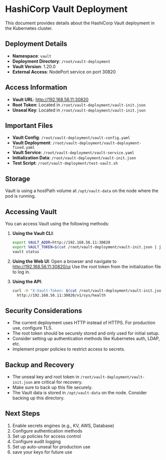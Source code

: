 # HashiCorp Vault Deployment

This document provides details about the HashiCorp Vault deployment in the Kubernetes cluster.

## Deployment Details

- **Namespace**: `vault`
- **Deployment Directory**: `/root/vault-deployment`
- **Vault Version**: 1.20.0
- **External Access**: NodePort service on port 30820

## Access Information

- **Vault URL**: http://192.168.56.11:30820
- **Root Token**: Located in `/root/vault-deployment/vault-init.json`
- **Unseal Key**: Located in `/root/vault-deployment/vault-init.json`

## Important Files

- **Vault Config**: `/root/vault-deployment/vault-config.yaml`
- **Vault Deployment**: `/root/vault-deployment/vault-deployment-fixed.yaml`
- **Vault Service**: `/root/vault-deployment/vault-service.yaml`
- **Initialization Data**: `/root/vault-deployment/vault-init.json`
- **Test Script**: `/root/vault-deployment/test-vault.sh`

## Storage

Vault is using a hostPath volume at `/opt/vault-data` on the node where the pod is running.

## Accessing Vault

You can access Vault using the following methods:

1. **Using the Vault CLI**:
   ```bash
   export VAULT_ADDR=http://192.168.56.11:30820
   export VAULT_TOKEN=$(cat /root/vault-deployment/vault-init.json | jq -r '.root_token')
   vault status
   ```

2. **Using the Web UI**:
   Open a browser and navigate to http://192.168.56.11:30820/ui
   Use the root token from the initialization file to log in.

3. **Using the API**:
   ```bash
   curl -H "X-Vault-Token: $(cat /root/vault-deployment/vault-init.json | jq -r '.root_token')" \
     http://192.168.56.11:30820/v1/sys/health
   ```

## Security Considerations

- The current deployment uses HTTP instead of HTTPS. For production use, configure TLS.
- The root token should be securely stored and only used for initial setup.
- Consider setting up authentication methods like Kubernetes auth, LDAP, etc.
- Implement proper policies to restrict access to secrets.

## Backup and Recovery

- The unseal key and root token in `/root/vault-deployment/vault-init.json` are critical for recovery.
- Make sure to back up this file securely.
- The Vault data is stored in `/opt/vault-data` on the node. Consider backing up this directory.

## Next Steps

1. Enable secrets engines (e.g., KV, AWS, Database)
2. Configure authentication methods
3. Set up policies for access control
4. Configure audit logging
5. Set up auto-unseal for production use
6. save your keys for future use